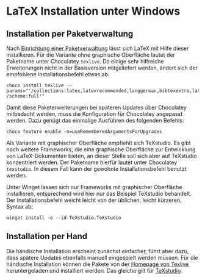 # LaTeX Installation unter Windows

## Installation per Paketverwaltung

Nach [Einrichtung einer Paketverwaltung](./ZZ_Paketverwaltungen_Windows.md) lässt sich LaTeX mit Hilfe dieser installieren.
Für die Variante ohne graphische Oberfläche lautet der Paketname unter Chocolatey `texlive`.
Da einige sehr hilfreiche Erweiterungen nicht in der Basisversion mitgeliefert werden, ändert sich der empfohlene Installationsbefehl etwas ab:
```shell
choco install texlive --params="'/collections:latex,latexrecommended,langgerman,bibtexextra,latexextra /scheme:full'"
```
Damit diese Paketerweiterungen bei späteren Updates über Chocolatey mitbedacht werden, muss die Konfiguration für Chocolatey angepasst werden.
Dazu genügt das einmalige Ausführen des folgenden Befehls:
```shell
choco feature enable -n=useRememberedArgumentsForUpgrades
```
Als Variante mit graphischer Oberfläche empfiehlt sich TeXstudio.
Es gibt noch weitere Frameworks, die eine graphische Oberfläche zur Entwicklung von LaTeX-Dokumenten bieten, an dieser Stelle soll sich aber auf TeXstudio konzentriert werden.
Der Paketname hierfür lautet unter Chocolatey `texstudio`.
In diesem Fall kann der gewohnte Installationsbefehl benutzt werden.


Unter Winget lassen sich nur Frameworks mit graphischer Oberfläche installieren, entsprechend wird hier nur das Beispiel TeXstudio behandelt.
Der Installationsbefehl weicht leicht von der üblichen, leicht kürzeren, Syntax ab:
```shell
winget install -e --id TeXstudio.TeXstudio
```


## Installation per Hand

Die händische Installation erscheint zunächst einfacher, führt aber dazu, dass spätere Updates ebenfalls manuell eingespielt werden müssen. Für die händische Installation können die Pakete von der [Homepage von Texlive](https://www.tug.org/texlive/windows.html#install) heruntergeladen und installiert werden.
Das gleiche gilt für [TeXstudio](https://www.texstudio.org/#download).
